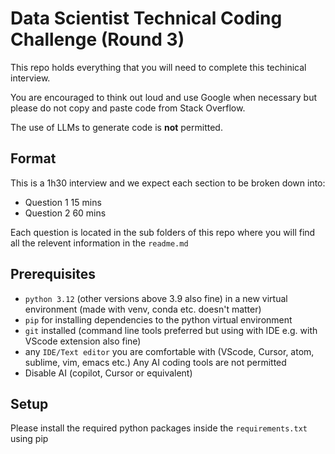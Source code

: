 # Data Scientist Technical Coding Challenge (Round 3)
This repo holds everything that you will need to complete this techinical interview. 

You are encouraged to think out loud and use Google when necessary but please do not copy and paste code from Stack Overflow. 

The use of LLMs to generate code is **not** permitted.

## Format
This is a 1h30 interview and we expect each section to be broken down into:
 - Question 1 15 mins
 - Question 2 60 mins

Each question is located in the sub folders of this repo where you will find all the relevent information in the `readme.md`

## Prerequisites
 - `python 3.12` (other versions above 3.9 also fine) in a new virtual environment (made with venv, conda etc. doesn't matter)
 - `pip` for installing dependencies to the python virtual environment
 - `git` installed (command line tools preferred but using with IDE e.g. with VScode extension also fine)
 - any `IDE/Text editor` you are comfortable with (VScode, Cursor, atom, sublime, vim, emacs etc.) Any AI coding tools are not permitted
 - Disable AI (copilot, Cursor or equivalent)

## Setup

Please install the required python packages inside the `requirements.txt` using pip